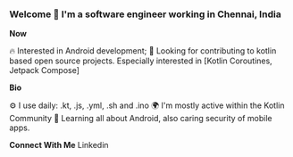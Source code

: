 ### Welcome 👋 I'm a software engineer working in Chennai, India

**Now**

🔥 Interested in Android development;
📆 Looking for contributing to kotlin based open source projects. Especially interested in [Kotlin Coroutines, Jetpack Compose]

**Bio**

⚙️ I use daily: .kt, .js, .yml, .sh and .ino
🌍 I'm mostly active within the Kotlin Community
🌱 Learning all about Android, also caring security of mobile apps.

**Connect With Me**
   Linkedin

